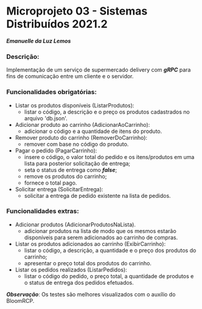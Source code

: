 # Microprojeto 03 - Sistemas Distribuídos 2021.2

***Emanuelle da Luz Lemos***


### **Descrição:**

Implementação de um serviço de supermercado delivery com ***gRPC*** para fins de comunicação entre um cliente e o servidor.


### **Funcionalidades obrigatórias:**

* Listar os produtos disponíveis (ListarProdutos):
    - listar o código, a descrição e o preço os produtos cadastrados no arquivo 'db.json'.
* Adicionar produto ao carrinho (AdicionarAoCarrinho):
    - adicionar o código e a quantidade de itens do produto.
* Remover produto do carrinho (RemoverDoCarrinho):
    - remover com base no código do produto.
* Pagar o pedido (PagarCarrinho):
    - insere o código, o valor total do pedido e os itens/produtos em uma lista para posterior solicitação de entrega;
    - seta o status de entrega como ***false***;
    - remove os produtos do carrinho;
    - fornece o total pago.
* Solicitar entrega (SolicitarEntrega):
    - solicitar a entrega de pedido existente na lista de pedidos.


### **Funcionalidades extras:**

* Adicionar produtos (AdicionarProdutosNaLista).
    - adicionar produtos na lista de modo que os mesmos estarão disponíveis para serem adicionados ao carrinho de compras.
* Listar os produtos adicionados ao carrinho (ExibirCarrinho):
    - listar o código, a descrição, a quantidade e o preço dos produtos do carrinho;
    - apresentar o preço total dos produtos do carrinho.
* Listar os pedidos realizados (ListarPedidos):
    - listar o código do pedido, o preço total, a quantidade de produtos e o status de entrega dos pedidos efetuados.


***Observação***: Os testes são melhores visualizados com o auxílio do BloomRCP.

